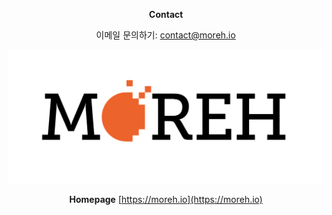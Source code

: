 <center>

**Contact**

이메일 문의하기: [contact@moreh.io](contact@moreh.io)


![Image title](../image/moreh.png)

**Homepage**
[https://moreh.io](https://moreh.io)

</center>